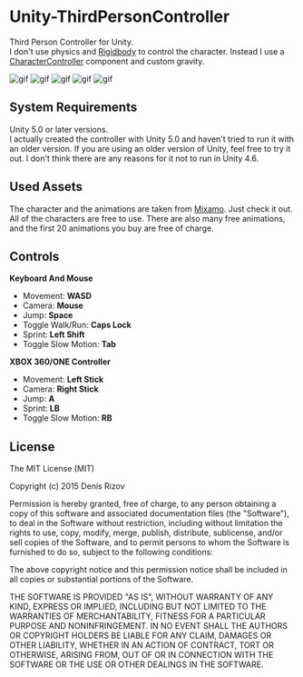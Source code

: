 # Unity-ThirdPersonController

Third Person Controller for Unity. </br>
I don't use physics and <a href="http://docs.unity3d.com/ScriptReference/Rigidbody.html">Rigidbody</a> to control the character. Instead I use a <a href="http://docs.unity3d.com/Manual/class-CharacterController.html">CharacterController</a> component and custom gravity.

![gif](https://38.media.tumblr.com/4ebc3043e562cf533abfa0334767fcf6/tumblr_nuq9m2ccV21uf0epoo1_400.gif)
![gif](https://33.media.tumblr.com/2a03084df33025081e073684311c2553/tumblr_nuqahdQ8Sj1uf0epoo1_400.gif)
![gif](https://38.media.tumblr.com/8fdfbde5eb4ea89af6bd5348f4853814/tumblr_nuqaihte8p1uf0epoo1_400.gif)
![gif](https://33.media.tumblr.com/096295113f6b645b60d66af325e00d17/tumblr_nuqajqGkTh1uf0epoo1_400.gif)
![gif](https://33.media.tumblr.com/6bebcd8ec379de46b81335d4e7b74643/tumblr_nuqakhO5gt1uf0epoo1_400.gif)

## System Requirements

Unity 5.0 or later versions.<br />
I actually created the controller with Unity 5.0 and haven't tried to run it with an older version. If you are using an older version of Unity, feel free to try it out. I don't think there are any reasons for it not to run in Unity 4.6.

## Used Assets

The character and the animations are taken from <a href="https://www.mixamo.com/">Mixamo</a>. Just check it out. All of the characters are free to use. There are also many free animations, and the first 20 animations you buy are free of charge.

## Controls

**Keyboard And Mouse**
- Movement: **WASD**
- Camera: **Mouse**
- Jump: **Space**
- Toggle Walk/Run: **Caps Lock**
- Sprint: **Left Shift**
- Toggle Slow Motion: **Tab**

**XBOX 360/ONE Controller**
- Movement: **Left Stick**
- Camera: **Right Stick**
- Jump: **A**
- Sprint: **LB**
- Toggle Slow Motion: **RB**

## License

The MIT License (MIT)

Copyright (c) 2015 Denis Rizov

Permission is hereby granted, free of charge, to any person obtaining a copy
of this software and associated documentation files (the "Software"), to deal
in the Software without restriction, including without limitation the rights
to use, copy, modify, merge, publish, distribute, sublicense, and/or sell
copies of the Software, and to permit persons to whom the Software is
furnished to do so, subject to the following conditions:

The above copyright notice and this permission notice shall be included in all
copies or substantial portions of the Software.

THE SOFTWARE IS PROVIDED "AS IS", WITHOUT WARRANTY OF ANY KIND, EXPRESS OR
IMPLIED, INCLUDING BUT NOT LIMITED TO THE WARRANTIES OF MERCHANTABILITY,
FITNESS FOR A PARTICULAR PURPOSE AND NONINFRINGEMENT. IN NO EVENT SHALL THE
AUTHORS OR COPYRIGHT HOLDERS BE LIABLE FOR ANY CLAIM, DAMAGES OR OTHER
LIABILITY, WHETHER IN AN ACTION OF CONTRACT, TORT OR OTHERWISE, ARISING FROM,
OUT OF OR IN CONNECTION WITH THE SOFTWARE OR THE USE OR OTHER DEALINGS IN THE
SOFTWARE.
